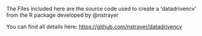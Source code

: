 The Files included here are the source code used to create a 'datadrivencv' from the R package developed by @nstrayer

You can find all details here: https://github.com/nstrayer/datadrivencv
